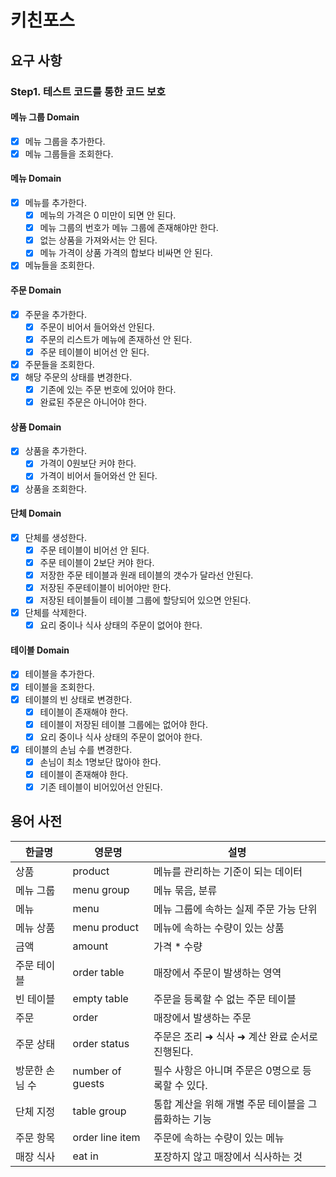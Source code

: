 # 키친포스

## 요구 사항
### Step1. 테스트 코드를 통한 코드 보호
#### 메뉴 그룹 Domain
- [x] 메뉴 그룹을 추가한다.
- [x] 메뉴 그룹들을 조회한다.

#### 메뉴 Domain
- [x] 메뉴를 추가한다.
    - [x] 메뉴의 가격은 0 미만이 되면 안 된다.
    - [x] 메뉴 그룹의 번호가 메뉴 그룹에 존재해야만 한다.
    - [x] 없는 상품을 가져와서는 안 된다.
    - [x] 메뉴 가격이 상품 가격의 합보다 비싸면 안 된다.
- [x] 메뉴들을 조회한다.

#### 주문 Domain
- [x] 주문을 추가한다.
    - [x] 주문이 비어서 들어와선 안된다.
    - [x] 주문의 리스트가 메뉴에 존재하선 안 된다.
    - [x] 주문 테이블이 비어선 안 된다.
- [x] 주문들을 조회한다.
- [x] 해당 주문의 상태를 변경한다.
    - [x] 기존에 있는 주문 번호에 있어야 한다.
    - [x] 완료된 주문은 아니어야 한다.

#### 상품 Domain
- [x] 상품을 추가한다.
    - [x] 가격이 0원보단 커야 한다.
    - [x] 가격이 비어서 들어와선 안 된다.
- [x] 상품을 조회한다.

#### 단체 Domain
- [x] 단체를 생성한다.
    - [x] 주문 테이블이 비어선 안 된다.
    - [x] 주문 테이블이 2보단 커야 한다.
    - [x] 저장한 주문 테이블과 원래 테이블의 갯수가 달라선 안된다.
    - [x] 저장된 주문테이블이 비어야만 한다. 
    - [x] 저장된 테이블들이 테이블 그룹에 할당되어 있으면 안된다.
- [x] 단체를 삭제한다.
    - [x] 요리 중이나 식사 상태의 주문이 없어야 한다.

#### 테이블 Domain
- [x] 테이블을 추가한다.
- [x] 테이블을 조회한다.
- [x] 테이블의 빈 상태로 변경한다.
    - [x] 테이블이 존재해야 한다.
    - [x] 테이블이 저장된 테이블 그룹에는 없어야 한다.
    - [x] 요리 중이나 식사 상태의 주문이 없어야 한다.
- [x] 테이블의 손님 수를 변경한다. 
    - [x] 손님이 최소 1명보단 많아야 한다.
    - [x] 테이블이 존재해야 한다.
    - [x] 기존 테이블이 비어있어선 안된다.

## 용어 사전

| 한글명 | 영문명 | 설명 |
| --- | --- | --- |
| 상품 | product | 메뉴를 관리하는 기준이 되는 데이터 |
| 메뉴 그룹 | menu group | 메뉴 묶음, 분류 |
| 메뉴 | menu | 메뉴 그룹에 속하는 실제 주문 가능 단위 |
| 메뉴 상품 | menu product | 메뉴에 속하는 수량이 있는 상품 |
| 금액 | amount | 가격 * 수량 |
| 주문 테이블 | order table | 매장에서 주문이 발생하는 영역 |
| 빈 테이블 | empty table | 주문을 등록할 수 없는 주문 테이블 |
| 주문 | order | 매장에서 발생하는 주문 |
| 주문 상태 | order status | 주문은 조리 ➜ 식사 ➜ 계산 완료 순서로 진행된다. |
| 방문한 손님 수 | number of guests | 필수 사항은 아니며 주문은 0명으로 등록할 수 있다. |
| 단체 지정 | table group | 통합 계산을 위해 개별 주문 테이블을 그룹화하는 기능 |
| 주문 항목 | order line item | 주문에 속하는 수량이 있는 메뉴 |
| 매장 식사 | eat in | 포장하지 않고 매장에서 식사하는 것 |
